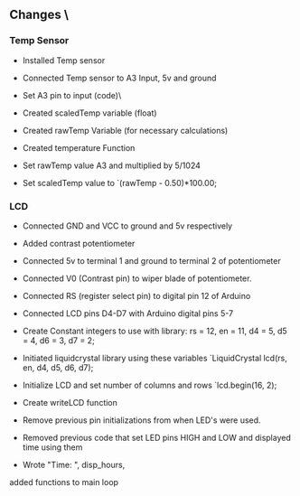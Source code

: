 
## Changes \
### Temp Sensor
- Installed Temp sensor 
- Connected Temp sensor to A3 Input, 5v and ground
- Set A3 pin to input (code)\
- Created scaledTemp variable (float)
- Created rawTemp Variable (for necessary calculations)
- Created temperature Function
- Set rawTemp value
	A3 and multiplied by 5/1024

- Set scaledTemp value to 
	`(rawTemp - 0.50)*100.00;

### LCD
- Connected GND and VCC to ground and 5v respectively
- Added contrast potentiometer
- Connected 5v to terminal 1 and ground to terminal 2 of potentiometer
- Connected V0 (Contrast pin) to  wiper blade of potentiometer.
- Connected RS (register select pin) to digital pin 12 of Arduino
- Connected LCD pins D4-D7 with Arduino digital pins 5-7
- Create Constant integers to use with library:
	rs = 12, 
	en = 11, 
	d4 = 5, 
	d5 = 4, 
	d6 = 3, 
	d7 = 2;

- Initiated liquidcrystal library using these variables 
	`LiquidCrystal lcd(rs, en, d4, d5, d6, d7);

- Initialize LCD and set number of columns and rows
	`lcd.begin(16, 2);

- Create writeLCD function
- Remove previous pin initializations from when LED's were used.
- Removed previous code that set LED pins HIGH and LOW and displayed time using them

- Wrote "Time: ", disp_hours, 


added functions to main loop